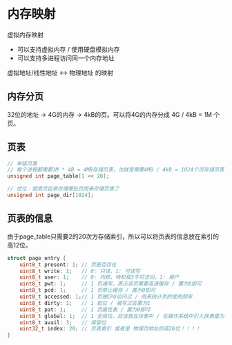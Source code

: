 # 内存映射

虚拟内存映射

- 可以支持虚拟内存 / 使用硬盘模拟内存
- 可以支持多进程访问同一个内存地址

虚拟地址/线性地址 <-> 物理地址 的映射

## 内存分页

32位的地址 -> 4G的内存 -> 4kB的页。可以将4G的内存分成 4G / 4kB = 1M 个页。

## 页表

```c
// 单级页表
// 每个进程都需要1M * 4B = 4MB存储页表，也就是需要4MB / 4kB = 1024个页存储页表
unsigned int page_table[1 << 20];

// 优化：使用页目录存储哪些页用来存储页表了
unsigned int page_dir[1024];

```

## 页表的信息

由于page_table只需要2的20次方存储索引，所以可以将页表的信息放在索引的高12位。


```c
struct page_entry {
    uint8_t present: 1; // 页是否存在
    uint8_t write: 1;   // 0: 只读，1: 可读写
    uint8_t user: 1;    // 0: 内核，特权级3不可访问，1: 用户
    uint8_t pwt: 1;     // 1 页通写，表示该页需要高速缓存 / 置为0即可
    uint8_t pcd: 1;     // 1 页禁止缓存 / 置为0即可
    uint8_t accessed: 1;// 1 页被CPU访问过 / 用来统计页的使用频率
    uint8_t dirty: 1;   // 1 脏位 / 被写过会置为1
    uint8_t pat: 1;     // 1 页属性表 / 置为0即可
    uint8_t global: 1;  // 1 全局位，应该放在块表中 / 在操作系统中引入快表是为了加快地址映射速度。
    uint8_t avail: 3;   // 保留位
    uint32_t index: 20; // 页表索引 或者是 物理页地址的高20位！！！！
}


